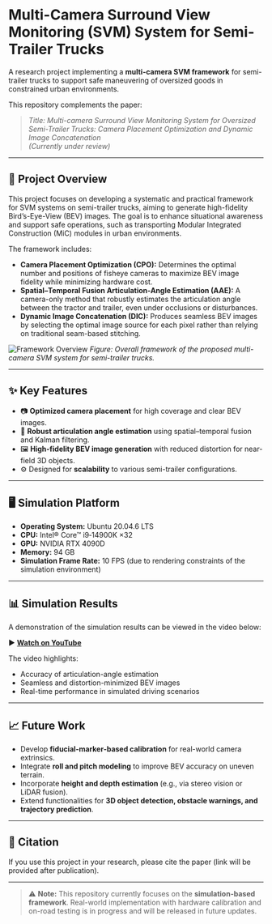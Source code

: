 # Multi-Camera Surround View Monitoring (SVM) System for Semi-Trailer Trucks

A research project implementing a **multi-camera SVM framework** for semi-trailer trucks to support safe maneuvering of oversized goods in constrained urban environments.

This repository complements the paper:  
> *Title: Multi-camera Surround View Monitoring System for Oversized Semi-Trailer Trucks: Camera Placement Optimization and Dynamic Image Concatenation*  
> *(Currently under review)*

---

## 🚚 Project Overview
This project focuses on developing a systematic and practical framework for SVM systems on semi-trailer trucks, aiming to generate high-fidelity Bird’s-Eye-View (BEV) images. The goal is to enhance situational awareness and support safe operations, such as transporting Modular Integrated Construction (MiC) modules in urban environments.

The framework includes:
- **Camera Placement Optimization (CPO):** Determines the optimal number and positions of fisheye cameras to maximize BEV image fidelity while minimizing hardware cost.
- **Spatial–Temporal Fusion Articulation-Angle Estimation (AAE):** A camera-only method that robustly estimates the articulation angle between the tractor and trailer, even under occlusions or disturbances.
- **Dynamic Image Concatenation (DIC):** Produces seamless BEV images by selecting the optimal image source for each pixel rather than relying on traditional seam-based stitching.

![Framework Overview](./docs/Fig.5.svg)
*Figure: Overall framework of the proposed multi-camera SVM system for semi-trailer trucks.*

---

## ✨ Key Features
- 📷 **Optimized camera placement** for high coverage and clear BEV images.
- 🔗 **Robust articulation angle estimation** using spatial–temporal fusion and Kalman filtering.
- 🖼️ **High-fidelity BEV image generation** with reduced distortion for near-field 3D objects.
- ⚙️ Designed for **scalability** to various semi-trailer configurations.

---

## 🖥️ Simulation Platform
- **Operating System:** Ubuntu 20.04.6 LTS
- **CPU:** Intel® Core™ i9‑14900K ×32
- **GPU:** NVIDIA RTX 4090D
- **Memory:** 94 GB
- **Simulation Frame Rate:** 10 FPS (due to rendering constraints of the simulation environment)

---

## 📊 Simulation Results
A demonstration of the simulation results can be viewed in the video below:

▶️ [**Watch on YouTube**](https://youtu.be/gVBraPmdiUI) 

The video highlights:
- Accuracy of articulation-angle estimation
- Seamless and distortion-minimized BEV images
- Real-time performance in simulated driving scenarios

---

## 📈 Future Work
- Develop **fiducial‑marker‑based calibration** for real-world camera extrinsics.
- Integrate **roll and pitch modeling** to improve BEV accuracy on uneven terrain.
- Incorporate **height and depth estimation** (e.g., via stereo vision or LiDAR fusion).
- Extend functionalities for **3D object detection, obstacle warnings, and trajectory prediction**.

---

## 📜 Citation
If you use this project in your research, please cite the paper (link will be provided after publication).

---

> ⚠️ **Note:** This repository currently focuses on the **simulation-based framework**. Real-world implementation with hardware calibration and on-road testing is in progress and will be released in future updates.
